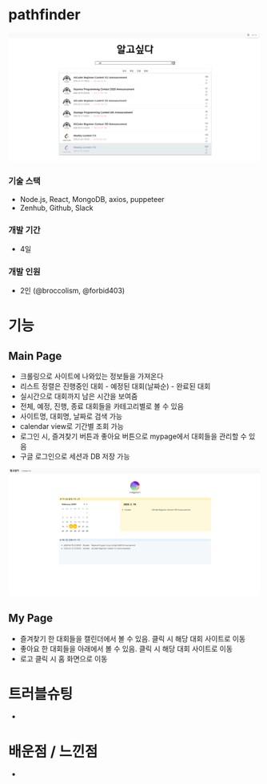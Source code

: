 # pathfinder

![](algosipda.png)

### 기술 스택
- Node.js, React, MongoDB, axios, puppeteer
- Zenhub, Github, Slack

### 개발 기간
- 4일

### 개발 인원
- 2인 (@broccolism, @forbid403)

# 기능

## Main Page
- 크롤링으로 사이트에 나와있는 정보들을 가져온다
- 리스트 정렬은 진행중인 대회 - 예정된 대회(날짜순) - 완료된 대회
- 실시간으로 대회까지 남은 시간을 보여줌
- 전체, 예정, 진행, 종료 대회들을 카테고리별로 볼 수 있음
- 사이트명, 대회명, 날짜로 검색 가능
- calendar view로 기간별 조회 가능
- 로그인 시, 즐겨찾기 버튼과 좋아요 버튼으로 mypage에서 대회들을 관리할 수 있음
- 구글 로그인으로 세션과 DB 저장 가능

![](mypage.png)

## My Page
- 즐겨찾기 한 대회들을 캘린더에서 볼 수 있음. 클릭 시 해당 대회 사이트로 이동
- 좋아요 한 대회들을 아래에서 볼 수 있음. 클릭 시 해당 대회 사이트로 이동
- 로고 클릭 시 홈 화면으로 이동

# 트러블슈팅
- 

# 배운점 / 느낀점
- 